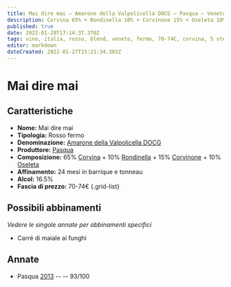 ```yaml
---
title: Mai dire mai – Amarone della Valpolicella DOCG – Pasqua – Veneto (IT) – 70-74€ – 5★
description: Corvina 65% + Rondinella 10% + Corvinone 15% + Oseleta 10% | Carré di maiale ai funghi
published: true
date: 2022-01-28T17:14:37.370Z
tags: vino, italia, rosso, blend, veneto, fermo, 70-74€, corvina, 5 stelle, corvinone, oseleta, Carré di maiale ai funghi
editor: markdown
dateCreated: 2022-01-27T15:21:34.303Z
---
```


# Mai dire mai

## Caratteristiche
- **Nome:** <span class="nome">Mai dire mai</span>
- **Tipologia:** Rosso fermo
- **Denominazione:** <span class="denominazione">[Amarone della Valpolicella DOCG](/denominazioni/Italia/Veneto/DOCG/Amarone-della-Valpolicella)</span>
- **Produttore:** <span class="cantina">[Pasqua](/produttori/Italia/Veneto/Pasqua)</span> 
- **Composizione:** 65% [Corvina](/vitigni/Italia/bacca-nera/corvina) + 10% [Rondinella](/vitigni/Italia/bacca-nera/rondinella) + 15% [Corvinone](/vitigni/Italia/bacca-nera/corvinone) + 10% [Oseleta](/vitigni/Italia/bacca-nera/oseleta)
- **Affinamento:** 24 mesi in barrique e tonneau
- **Alcol:** 16.5%
- **Fascia di prezzo:** 70-74€
{.grid-list}

## Possibili abbinamenti
*Vedere le singole annate per abbinamenti specifici*

- Carré di maiale ai funghi

## Annate
- Pasqua [2013](vini/Italia/Veneto/Pasqua/Mai-dire-Mai/2013) -- <span class="star-5"></span> -- 93/100

